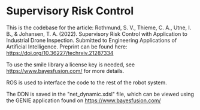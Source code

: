 # Supervisory Risk Control

This is the codebase for the article:
Rothmund, S. V., Thieme, C. A., Utne, I. B., & Johansen, T. A. (2022). Supervisory Risk Control with Application to Industrial Drone Inspection. Submitted to Engineering Applications of Artificial Intelligence.
Preprint can be found here: https://doi.org/10.36227/techrxiv.21287334

To use the smile library a license key is needed, see https://www.bayesfusion.com/ for more details.

ROS is used to interface the code to the rest of the robot system.

The DDN is saved in the "net_dynamic.xdsl" file, which can be viewed using the GENIE application found on https://www.bayesfusion.com/
